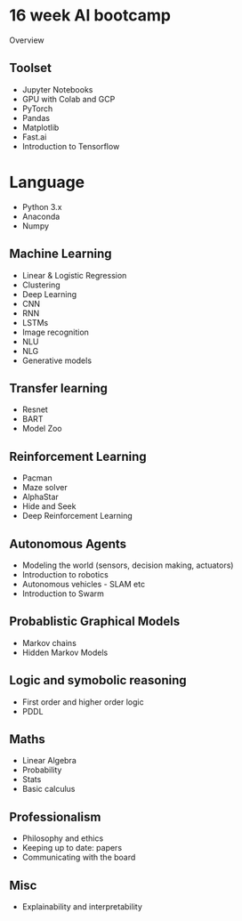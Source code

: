 # 16 week AI bootcamp

Overview

## Toolset
* Jupyter Notebooks
* GPU with Colab and GCP
* PyTorch
* Pandas
* Matplotlib
* Fast.ai
* Introduction to Tensorflow

# Language
* Python 3.x
* Anaconda
* Numpy

## Machine Learning

* Linear & Logistic Regression
* Clustering
* Deep Learning
* CNN
* RNN
* LSTMs
* Image recognition
* NLU
* NLG
* Generative models

## Transfer learning
* Resnet
* BART
* Model Zoo

## Reinforcement Learning
* Pacman
* Maze solver
* AlphaStar
* Hide and Seek
* Deep Reinforcement Learning

## Autonomous Agents
* Modeling the world (sensors, decision making, actuators)
* Introduction to robotics
* Autonomous vehicles - SLAM etc
* Introduction to Swarm

## Probablistic Graphical Models
* Markov chains
* Hidden Markov Models

## Logic and symobolic reasoning
* First order and higher order logic
* PDDL

## Maths
* Linear Algebra
* Probability
* Stats
* Basic calculus

## Professionalism
* Philosophy and ethics
* Keeping up to date: papers
* Communicating with the board

## Misc
* Explainability and interpretability
